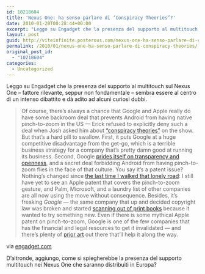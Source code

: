 ```yaml
---
id: 10218604
title: 'Nexus One: ha senso parlare di ‘Conspiracy Theories’?'
date: 2010-01-20T00:28:44+00:00
excerpt: "Leggo su Engadget che la presenza del supporto al multitouch sul Nexus One - fattore rilevante, seppur non fondamentale - sembra essere al centro di un intenso dibattito e d  adito ad alcuni curiosi dubbi. Of course, there's always a chance that ..."
layout: post
guid: http://viteinfinite.posterous.com/nexus-one-ha-senso-parlare-di-conspiracy-theo
permalink: /2010/01/nexus-one-ha-senso-parlare-di-conspiracy-theories/
original_post_id:
  - "10218604"
categories:
  - Uncategorized
---
```

<div class="posterous_bookmarklet_entry">
  <p>
    Leggo su Engadget che la presenza del supporto al multitouch sul Nexus One – fattore rilevante, seppur non fondamentale – sembra essere al centro di un intenso dibattito e dà adito ad alcuni curiosi dubbi.
  </p>
  
  <blockquote class="posterous_long_quote">
    <p>
      Of course, there’s always a chance that Google and Apple really do have some backroom deal that prevents Android from having native pinch-to-zoom in the US — Erick refused to explicitly deny such a deal when Josh asked him about <a href="http://www.engadget.com/2010/01/08/andy-rubin-on-multitouch-in-android-i-personally-dont-like-tw/">“conspiracy theories”</a> on the show. But that’s a hard pill to swallow. First, it puts Google at a huge competitive disadvantage from the get-go, which is a terrible business strategy for a company that’s pretty damn good at running its business. Second, Google <a href="http://googlepublicpolicy.blogspot.com/2009/12/meaning-of-open.html">prides itself on transparency and openness</a>, and a secret deal forbidding Android from having pinch-to-zoom flies in the face of that culture. You say it’s a patent issue? Nothing’s changed since <a href="http://www.engadget.com/2009/11/04/some-more-perspective-on-the-droid-and-multitouch/">the last time I walked that lonely road</a>: I still have yet to see an Apple patent that covers the pinch-to-zoom gesture, and Palm, Microsoft, and a laundry list of other companies are all now using the move without consequence. Besides, it’s freaking <em>Google</em> — the same company that up and decided copyright law was broken and started <a href="http://www.engadget.com/tag/googlebooks">scanning out of print books</a> because it wanted to try something new. Even if there is some mythical Apple patent on pinch-to-zoom, Google is one of the few companies that has the financial and legal resources to get it invalidated — and there’s plenty of <a href="http://video.google.com/videoplay?docid=884017118027634444#">prior art</a> out there that’ll help it along the way.
    </p>
  </blockquote>
  
  <div class="posterous_quote_citation">
    via <a href="http://www.engadget.com/2010/01/19/editorial-googles-multitouch-dilemma/">engadget.com</a>
  </div>
  
  <p>
    D’altronde, aggiungo, come si spiegherebbe la presenza del supporto multitouch nei Nexus One che saranno distribuiti in Europa?
  </p>
</div>